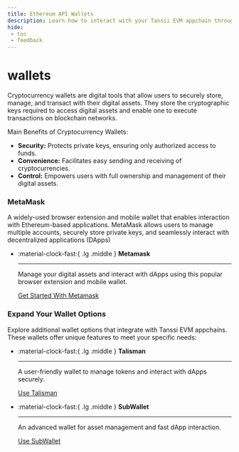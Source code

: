 ```yaml
---
title: Ethereum API Wallets
description: Learn how to interact with your Tanssi EVM appchain through the Ethereum API including configuring wallets, adding RPC Urls, and sending funds.
hide:
 - toc
 - feedback
---
```


# wallets

Cryptocurrency wallets are digital tools that allow users to securely store, manage, and transact with their digital assets. They store the cryptographic keys required to access digital assets and enable one to execute transactions on blockchain networks. 


Main Benefits of Cryptocurrency Wallets:

- **Security:** Protects private keys, ensuring only authorized access to funds.
- **Convenience:** Facilitates easy sending and receiving of cryptocurrencies.
- **Control:** Empowers users with full ownership and management of their digital assets.

### MetaMask

A widely-used browser extension and mobile wallet that enables interaction with Ethereum-based applications. MetaMask allows users to manage multiple accounts, securely store private keys, and seamlessly interact with decentralized applications (DApps)

<div class="grid cards" markdown>

-   :material-clock-fast:{ .lg .middle } __Metamask__

    ---
    
    Manage your digital assets and interact with dApps using this popular browser extension and mobile wallet.
    
    [Get Started With Metamask](metamask.md)  

</div>

### Expand Your Wallet Options

Explore additional wallet options that integrate with Tanssi EVM appchains. These wallets offer unique features to meet your specific needs:

<div class="grid cards" markdown>

-   :material-clock-fast:{ .lg .middle } __Talisman__

    ---
    
    A user-friendly wallet to manage tokens and interact with dApps securely.
    
    [Use Talisman](talisman.md)  

-   :material-clock-fast:{ .lg .middle } __SubWallet__

    ---
    
    An advanced wallet for asset management and fast dApp interaction.
    
    [Use SubWallet](testnet/dancebox.md) 

</div>